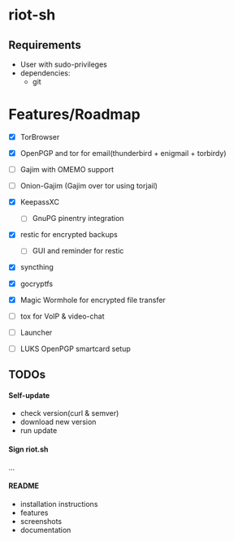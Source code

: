 # riot-sh

## Requirements

  * User with sudo-privileges
  * dependencies:
    * git

# Features/Roadmap

  - [x] TorBrowser
  - [x] OpenPGP and tor for email(thunderbird + enigmail + torbirdy)
  - [ ] Gajim with OMEMO support
  - [ ] Onion-Gajim (Gajim over tor using torjail)
  - [x] KeepassXC
    - [ ] GnuPG pinentry integration
  - [x] restic for encrypted backups
    - [ ] GUI and reminder for restic
  - [x] syncthing
  - [x] gocryptfs
  - [x] Magic Wormhole for encrypted file transfer
  - [ ] tox for VoIP & video-chat
  - [ ] Launcher
  - [ ] LUKS OpenPGP smartcard setup


## TODOs

#### Self-update

  * check version(curl & semver)
  * download new version
  * run update

#### Sign riot.sh

...


#### README

  * installation instructions
  * features
  * screenshots
  * documentation
